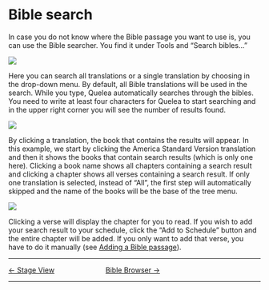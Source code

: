 # Bible search

In case you do not know where the Bible passage you want to use is, you
can use the Bible searcher. You find it under Tools and “Search
bibles...”

![](Quelea_manual-e-067.png)

Here you can search all translations or a single translation by choosing
in the drop-down menu. By default, all Bible translations will be used
in the search. While you type, Quelea automatically searches through the
bibles. You need to write at least four characters for Quelea to start
searching and in the upper right corner you will see the number of
results found.

![](Quelea_manual-e-068.png)

By clicking a translation, the book that contains the results will
appear. In this example, we start by clicking the America Standard
Version translation and then it shows the books that contain search
results (which is only one here). Clicking a book name shows all
chapters containing a search result and clicking a chapter shows all
verses containing a search result. If only one translation is selected,
instead of “All”, the first step will automatically skipped and the name
of the books will be the base of the tree menu.

![](Quelea_manual-e-069.png)

Clicking a verse will display the chapter for you to read. If you wish
to add your search result to your schedule, click the “Add to Schedule”
button and the entire chapter will be added. If you only want to add
that verse, you have to do it manually (see [Adding a Bible
passage](Adding_items_to_Order_of_Service#adding-a-bible-passage "Adding items to Order of Service")).

-----



[← Stage View](Stage_View "Stage View") &nbsp;&nbsp;&nbsp;&nbsp;&nbsp;&nbsp;&nbsp;&nbsp;&nbsp;&nbsp;&nbsp;&nbsp;&nbsp;&nbsp;&nbsp;&nbsp;&nbsp;&nbsp;&nbsp;&nbsp;&nbsp;&nbsp;&nbsp;&nbsp; [Bible
Browser →](Bible_Browser "Bible Browser")

---

